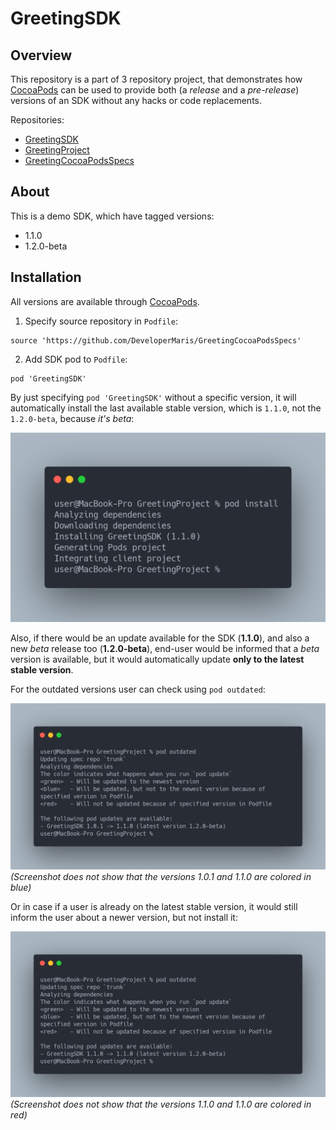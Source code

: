 # GreetingSDK

## Overview

This repository is a part of 3 repository project, that demonstrates how [CocoaPods](https://cocoapods.org) can be used to provide both (a *release* and a *pre-release*) versions of an SDK without any hacks or code replacements.

Repositories:
* [GreetingSDK](https://github.com/DeveloperMaris/GreetingSDK)
* [GreetingProject](https://github.com/DeveloperMaris/GreetingProject)
* [GreetingCocoaPodsSpecs](https://github.com/DeveloperMaris/GreetingCocoaPodsSpecs)

## About

This is a demo SDK, which have tagged versions:
* 1.1.0
* 1.2.0-beta

## Installation

All versions are available through [CocoaPods](https://cocoapods.org).

1. Specify source repository in `Podfile`:
```
source 'https://github.com/DeveloperMaris/GreetingCocoaPodsSpecs'
```

2. Add SDK pod to `Podfile`:
```
pod 'GreetingSDK'
```

By just specifying `pod 'GreetingSDK'` without a specific version, it will automatically install the last available stable version, which is `1.1.0`, not the `1.2.0-beta`, because *it's beta*:

![pod install](./Screenshots/pod_install.png)

Also, if there would be an update available for the SDK (**1.1.0**), and also a new *beta* release too (**1.2.0-beta**), end-user would be informed that a *beta* version is available, but it would automatically update **only to the latest stable version**.

For the outdated versions user can check using `pod outdated`:

![pod outdated](./Screenshots/pod_outdated_1.png)
*(Screenshot does not show that the versions 1.0.1 and 1.1.0 are colored in blue)*

Or in case if a user is already on the latest stable version, it would still inform the user about a newer version, but not install it:

![pod outdated](./Screenshots/pod_outdated_2.png)
*(Screenshot does not show that the versions 1.1.0 and 1.1.0 are colored in red)*
